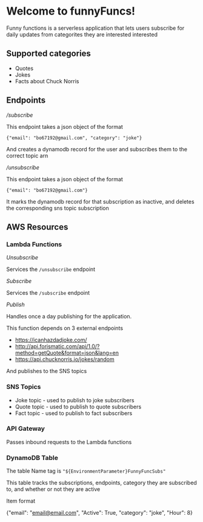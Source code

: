 # Welcome to funnyFuncs!

Funny functions is a serverless application that lets users subscribe for daily updates
from categorites they are interested interested

## Supported categories

* Quotes
* Jokes
* Facts about Chuck Norris

## Endpoints

*/subscribe*

This endpoint takes a json object of the format

`{"email": "bo67192@gmail.com", "category": "joke"}`

And creates a dynamodb record for the user and subscribes them to the correct topic arn

*/unsubscribe*

This endpoint takes a json object of the format

`{"email": "bo67192@gmail.com"}`

It marks the dynamodb record for that subscription as inactive, and deletes the corresponding sns topic subscription

## AWS Resources

### Lambda Functions

*Unsubscribe*

Services the `/unsubscribe` endpoint

*Subscribe*

Services the `/subscribe` endpoint

*Publish*

Handles once a day publishing for the application.

This function depends on 3 external endpoints

* https://icanhazdadjoke.com/
* http://api.forismatic.com/api/1.0/?method=getQuote&format=json&lang=en
* https://api.chucknorris.io/jokes/random

And publishes to the SNS topics

### SNS Topics

* Joke topic - used to publish to joke subscribers
* Quote topic - used to publish to quote subscribers
* Fact topic - used to publish to fact subscribers

### API Gateway

Passes inbound requests to the Lambda functions

### DynamoDB Table

The table Name tag is `"${EnvironmentParameter}FunnyFuncSubs"`

This table tracks the subscriptions, endpoints, category they are subscribed to, and whether or not they are active

Item format

{"email": "email@email.com", "Active": True, "category": "joke", "Hour": 8}